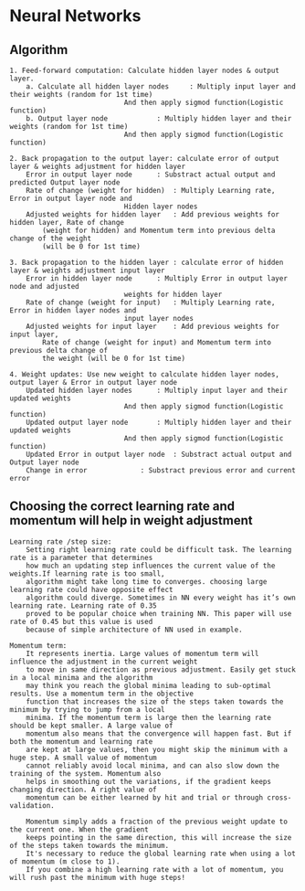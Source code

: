 # Neural Networks

## Algorithm

	1. Feed-forward computation: Calculate hidden layer nodes & output layer.
		a. Calculate all hidden layer nodes 	: Multiply input layer and their weights (random for 1st time)
								And then apply sigmod function(Logistic function)
		b. Output layer node 			: Multiply hidden layer and their weights (random for 1st time)
								And then apply sigmod function(Logistic function)

	2. Back propagation to the output layer: calculate error of output layer & weights adjustment for hidden layer
		Error in output layer node 		: Substract actual output and predicted Output layer node
		Rate of change (weight for hidden) 	: Multiply Learning rate, Error in output layer node and 
								Hidden layer nodes
		Adjusted weights for hidden layer 	: Add previous weights for hidden layer, Rate of change 
			(weight for hidden) and Momentum term into previous delta change of the weight 
			(will be 0 for 1st time)

	3. Back propagation to the hidden layer	: calculate error of hidden layer & weights adjustment input layer
		Error in hidden layer node		: Multiply Error in output layer node and adjusted 
								weights for hidden layer
		Rate of change (weight for input)	: Multiply Learning rate, Error in hidden layer nodes and 
								input layer nodes
		Adjusted weights for input layer	: Add previous weights for input layer, 
			Rate of change (weight for input) and Momentum term into previous delta change of 
			the weight (will be 0 for 1st time)

	4. Weight updates: Use new weight to calculate hidden layer nodes, output layer & Error in output layer node
		Updated hidden layer nodes		: Multiply input layer and their updated weights
								And then apply sigmod function(Logistic function)
		Updated output layer node		: Multiply hidden layer and their updated weights
								And then apply sigmod function(Logistic function)
		Updated Error in output layer node	: Substract actual output and Output layer node
		Change in error				: Substract previous error and current error

## Choosing the correct learning rate and momentum will help in weight adjustment

	Learning rate /step size:
		Setting right learning rate could be difficult task. The learning rate is a parameter that determines 
		how much an updating step influences the current value of the weights.If learning rate is too small, 
		algorithm might take long time to converges. choosing large learning rate could have opposite effect 
		algorithm could diverge. Sometimes in NN every weight has it’s own learning rate. Learning rate of 0.35 
		proved to be popular choice when training NN. This paper will use rate of 0.45 but this value is used 
		because of simple architecture of NN used in example.
						
	Momentum term: 
		It represents inertia. Large values of momentum term will influence the adjustment in the current weight 
		to move in same direction as previous adjustment. Easily get stuck in a local minima and the algorithm 
		may think you reach the global minima leading to sub-optimal results. Use a momentum term in the objective 
		function that increases the size of the steps taken towards the minimum by trying to jump from a local 
		minima. If the momentum term is large then the learning rate should be kept smaller. A large value of
		momentum also means that the convergence will happen fast. But if both the momentum and learning rate 
		are kept at large values, then you might skip the minimum with a huge step. A small value of momentum 
		cannot reliably avoid local minima, and can also slow down the training of the system. Momentum also 
		helps in smoothing out the variations, if the gradient keeps changing direction. A right value of 
		momentum can be either learned by hit and trial or through cross-validation.
												
		Momentum simply adds a fraction of the previous weight update to the current one. When the gradient 
		keeps pointing in the same direction, this will increase the size of the steps taken towards the minimum.
		It's necessary to reduce the global learning rate when using a lot of momentum (m close to 1). 
		If you combine a high learning rate with a lot of momentum, you will rush past the minimum with huge steps!
